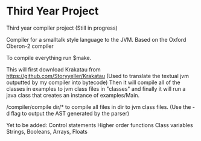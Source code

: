 # Third Year Project
Third year compiler project (Still in progress)

Compiler for a smalltalk style language to the JVM. Based on the Oxford Oberon-2 compiler


To compile everything run $make.

This will first download Krakatau from https://github.com/Storyyeller/Krakatau (Used to translate the textual jvm outputted by my compiler into bytecode)
Then it will compile all of the classes in examples to jvm class files in "classes" 
and finally it will run a java class that creates an instance of examples/Main.

/compiler/compile dir/* to compile all files in dir to jvm class files. (Use the -d flag to output the AST generated by the parser)

Yet to be added:
    Control statements
    Higher order functions
    Class variables
    Strings, Booleans, Arrays, Floats
